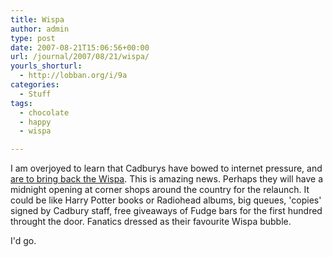 ```yaml
---
title: Wispa
author: admin
type: post
date: 2007-08-21T15:06:56+00:00
url: /journal/2007/08/21/wispa/
yourls_shorturl:
  - http://lobban.org/i/9a
categories:
  - Stuff
tags:
  - chocolate
  - happy
  - wispa

---
```

I am overjoyed to learn that Cadburys have bowed to internet pressure, and [are to bring back the Wispa][1]. This is amazing news. Perhaps they will have a midnight opening at corner shops around the country for the relaunch. It could be like Harry Potter books or Radiohead albums, big queues, 'copies' signed by Cadbury staff, free giveaways of Fudge bars for the first hundred throught the door. Fanatics dressed as their favourite Wispa bubble. 

I'd go.

 [1]: http://www.theregister.co.uk/2007/08/21/wispa_triumph/